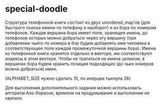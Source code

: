 # special-doodle
Структура телефонной книги состоит из двух unordered_map'ов (для быстрого поиска имени по телефону и наоборот) и из бора по номерам телефонов. Каждая вершина бора имеет поле, хранящее имена, до телефонов которых можно добраться через эту вершину (при добавлении чьего-то номера в бор будем добавлять имя человека в соответствующее поле каждой промежуточной вершины бора). Имена из телефонной книги хранятся отдельно в векторе, им соответствуют индексы в этом векторе. Чтобы не тратиться на имена целиком, в вершинах бора будем хранить позиции подходящих (до чьих номеров можно добраться) имен. 

(ALPHABET_SIZE нужно сделать 10, по инерции тыкнула 26)

Для выполнения дополнительного задания можно использовать алгоритм Ахо-Корасик, времени на продумывание и выполнение не хватило.
